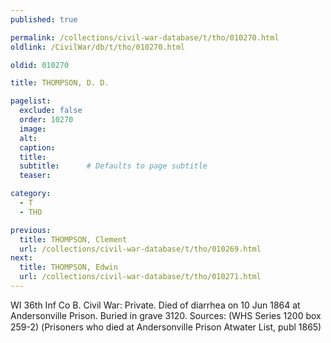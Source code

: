 ```yaml
---
published: true

permalink: /collections/civil-war-database/t/tho/010270.html
oldlink: /CivilWar/db/t/tho/010270.html

oldid: 010270

title: THOMPSON, D. D.

pagelist:
  exclude: false
  order: 10270
  image: 
  alt:
  caption:
  title:
  subtitle:      # Defaults to page subtitle
  teaser:

category: 
  - T 
  - THO

previous:
  title: THOMPSON, Clement
  url: /collections/civil-war-database/t/tho/010269.html  
next:
  title: THOMPSON, Edwin
  url: /collections/civil-war-database/t/tho/010271.html   
---
```

WI 36th Inf Co B. Civil War: Private. Died of diarrhea on 10 Jun 1864 at Andersonville Prison. Buried in grave 3120. Sources: (WHS Series 1200 box 259-2) (&#147;Prisoners who died at Andersonville Prison&#148; Atwater List, publ 1865)